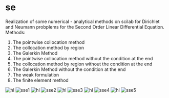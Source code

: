 # se
Realization of some numerical - analytical methods on scilab for Dirichlet and Neumann probplems for the Second Order Linear Differential Equation.
Methods:
1) The pointwise collocation method
2) The collocation method by region
3) The Galerkin Method
4) The pointwise collocation method without the condition at the end
5) The collocation method by region without the condition at the end
6) The Galerkin Method without the condition at the end
7) The weak formulation
8) The finite element method

![hl](https://cloud.githubusercontent.com/assets/7002896/26369422/ab8b8dc6-4005-11e7-9add-fe1bd31fab45.png)
![sse1](https://cloud.githubusercontent.com/assets/7002896/26368517/eec647aa-4002-11e7-9ae3-554b9bb86511.png)
![hl](https://cloud.githubusercontent.com/assets/7002896/26369422/ab8b8dc6-4005-11e7-9add-fe1bd31fab45.png)
![sse2](https://cloud.githubusercontent.com/assets/7002896/26368516/eec61be0-4002-11e7-944d-c606eff7cab4.png)
![hl](https://cloud.githubusercontent.com/assets/7002896/26369422/ab8b8dc6-4005-11e7-9add-fe1bd31fab45.png)
![sse3](https://cloud.githubusercontent.com/assets/7002896/26368518/eec6afa6-4002-11e7-97cf-0f266f9af4a4.png)
![hl](https://cloud.githubusercontent.com/assets/7002896/26369422/ab8b8dc6-4005-11e7-9add-fe1bd31fab45.png)
![sse4](https://cloud.githubusercontent.com/assets/7002896/26368520/eecbde7c-4002-11e7-964d-06de9d68aa09.png)
![hl](https://cloud.githubusercontent.com/assets/7002896/26369422/ab8b8dc6-4005-11e7-9add-fe1bd31fab45.png)
![sse5](https://cloud.githubusercontent.com/assets/7002896/26368519/eeca9030-4002-11e7-9156-7ecf41065f5a.png)

